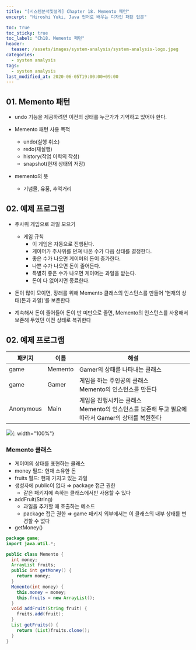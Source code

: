 ```yaml
---
title: "[시스템분석및설계] Chapter 18. Memento 패턴" 
excerpt: "Hiroshi Yuki, Java 언어로 배우는 디자인 패턴 입문"  

toc: true
toc_sticky: true
toc_label: "Ch18. Memento 패턴"
header:
  teaser: /assets/images/system-analysis/system-analysis-logo.jpeg
categories: 
  - system analysis
tags:
  - system analysis
last_modified_at: 2020-06-05T19:00:00+09:00  
---  
```


## 01. Memento 패턴  

- undo 기능을 제공하려면 이전의 상태를 누군가가 기억하고 있어야 한다.  

- Memento 패턴 사용 목적  
  - undo(실행 취소)
  - redo(재실행)
  - history(작업 이력의 작성)
  - snapshot(현재 상태의 저장)

- memento의 뜻
  - 기념물, 유품, 추억거리  

## 02. 예제 프로그램  

- 주사위 게임으로 과일 모으기  
  - 게임 규칙  
    - 이 게임은 자동으로 진행된다.  
    - 게이머가 주사위를 던져 나온 수가 다음 상태를 결정한다.  
    - 좋은 수가 나오면 게이머의 돈이 증가한다.  
    - 나쁜 수가 나오면 돈이 줄어든다.  
    - 특별히 좋은 수가 나오면 게이머는 과일을 받는다.  
    - 돈이 다 없어지면 종료한다.  

- 돈이 많이 모이면, 장래를 위해 Memento 클래스의 인스턴스를 만들어 '현재의 상태(돈과 과일)'를 보존한다  

- 계속해서 돈이 줄어들어 돈이 반 미만으로 줄면, Memento의 인스턴스를 사용해서 보존해 두었던 이전 상태로 복귀한다  


## 02. 예제 프로그램  

|패키지|이름|해설|
|------|----|----|
|game|Memento|Gamer의 상태를 나타내는 클래스|
|game|Gamer|게임을 하는 주인공의 클래스<br/>Memento의 인스턴스를 만든다|
|Anonymous|Main|게임을 진행시키는 클래스<br/>Memento의 인스턴스를 보존해 두고 필요에 따라서 Gamer의 상태를 복원한다|  


![](https://eliotjang.github.io/assets/images/system-analysis/ch18-1.png){: width="100%"}  


### Memento 클래스  

- 게이머의 상태를 표현하는 클래스  
- money 필드: 현재 소유한 돈  
- fruits 필드: 현재 가지고 있는 과일  
- 생성자에 public이 없다 ⇒ package 접근 권한  
  - 같은 패키지에 속하는 클래스에서만 사용할 수 있다  
- addFruit(String)
  - 과일을 추가할 때 호출하는 메소드  
  - package 접근 권한 ⇒ game 패키지 외부에서는 이 클래스의 내부 상태를 변경할 수 없다  
- getMoney()  

```java
package game;
import java.util.*;

public class Memento {
  int money;
  ArrayList fruits;
  public int getMoney() {
    return money;
  }
  Memento(int money) {
    this.money = money;
    this.fruits = new ArrayList();
  }
  void addFruit(String fruit) { 
    fruits.add(fruit);
  }
  List getFruits() {
    return (List)fruits.clone();
  }
}
```




































